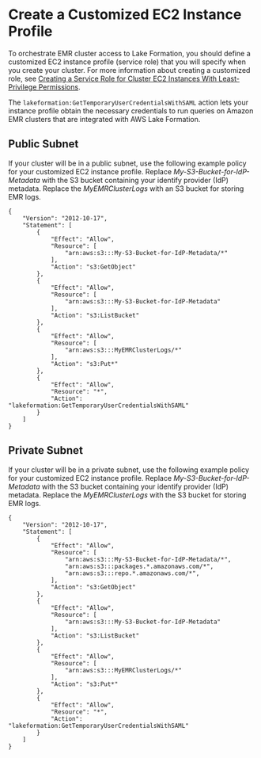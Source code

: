 # Create a Customized EC2 Instance Profile<a name="emr-lf-create-instance-profile"></a>

To orchestrate EMR cluster access to Lake Formation, you should define a customized EC2 instance profile \(service role\) that you will specify when you create your cluster\. For more information about creating a customized role, see [Creating a Service Role for Cluster EC2 Instances With Least\-Privilege Permissions](emr-iam-role-for-ec2.md#emr-ec2-role-least-privilege)\.

The `lakeformation:GetTemporaryUserCredentialsWithSAML` action lets your instance profile obtain the necessary credentials to run queries on Amazon EMR clusters that are integrated with AWS Lake Formation\.

## Public Subnet<a name="emr-lf-iam-role-EC2-public"></a>

If your cluster will be in a public subnet, use the following example policy for your customized EC2 instance profile\. Replace *My\-S3\-Bucket\-for\-IdP\-Metadata* with the S3 bucket containing your identify provider \(IdP\) metadata\. Replace the *MyEMRClusterLogs* with an S3 bucket for storing EMR logs\.

```
{
    "Version": "2012-10-17",
    "Statement": [
        {
            "Effect": "Allow",
            "Resource": [
                "arn:aws:s3:::My-S3-Bucket-for-IdP-Metadata/*"
            ],
            "Action": "s3:GetObject"
        },
        {
            "Effect": "Allow",
            "Resource": [
                "arn:aws:s3:::My-S3-Bucket-for-IdP-Metadata"
            ],
            "Action": "s3:ListBucket"
        },
        {
            "Effect": "Allow",
            "Resource": [
                "arn:aws:s3:::MyEMRClusterLogs/*"
            ],
            "Action": "s3:Put*"
        },
        {
            "Effect": "Allow",
            "Resource": "*",
            "Action": "lakeformation:GetTemporaryUserCredentialsWithSAML"
        }
    ]
}
```

## Private Subnet<a name="emr-lf-iam-role-EC2-private"></a>

If your cluster will be in a private subnet, use the following example policy for your customized EC2 instance profile\. Replace *My\-S3\-Bucket\-for\-IdP\-Metadata* with the S3 bucket containing your identify provider \(IdP\) metadata\. Replace the *MyEMRClusterLogs* with the S3 bucket for storing EMR logs\.

```
{
    "Version": "2012-10-17",
    "Statement": [
        {
            "Effect": "Allow",
            "Resource": [
                "arn:aws:s3:::My-S3-Bucket-for-IdP-Metadata/*",
                "arn:aws:s3:::packages.*.amazonaws.com/*",
                "arn:aws:s3:::repo.*.amazonaws.com/*",
            ],
            "Action": "s3:GetObject"
        }, 
        {
            "Effect": "Allow",
            "Resource": [
                "arn:aws:s3:::My-S3-Bucket-for-IdP-Metadata"
            ],
            "Action": "s3:ListBucket"
        }, 
        {
            "Effect": "Allow",
            "Resource": [
                "arn:aws:s3:::MyEMRClusterLogs/*"
            ],
            "Action": "s3:Put*"
        },
        {
            "Effect": "Allow",
            "Resource": "*",
            "Action": "lakeformation:GetTemporaryUserCredentialsWithSAML"
        }
    ]
}
```